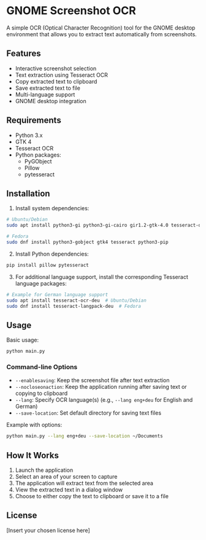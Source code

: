 # GNOME Screenshot OCR

A simple OCR (Optical Character Recognition) tool for the GNOME desktop environment that allows you to extract text automatically from screenshots.

## Features

- Interactive screenshot selection
- Text extraction using Tesseract OCR
- Copy extracted text to clipboard
- Save extracted text to file
- Multi-language support
- GNOME desktop integration

## Requirements

- Python 3.x
- GTK 4
- Tesseract OCR
- Python packages:
  - PyGObject
  - Pillow
  - pytesseract

## Installation

1. Install system dependencies:
```bash
# Ubuntu/Debian
sudo apt install python3-gi python3-gi-cairo gir1.2-gtk-4.0 tesseract-ocr python3-pip

# Fedora
sudo dnf install python3-gobject gtk4 tesseract python3-pip
```

2. Install Python dependencies:
```bash
pip install pillow pytesseract
```

3. For additional language support, install the corresponding Tesseract language packages:
```bash
# Example for German language support
sudo apt install tesseract-ocr-deu  # Ubuntu/Debian
sudo dnf install tesseract-langpack-deu  # Fedora
```

## Usage

Basic usage:
```bash
python main.py
```

### Command-line Options

- `--enablesaving`: Keep the screenshot file after text extraction
- `--nocloseonaction`: Keep the application running after saving text or copying to clipboard
- `--lang`: Specify OCR language(s) (e.g., `--lang eng+deu` for English and German)
- `--save-location`: Set default directory for saving text files

Example with options:
```bash
python main.py --lang eng+deu --save-location ~/Documents
```

## How It Works

1. Launch the application
2. Select an area of your screen to capture
3. The application will extract text from the selected area
4. View the extracted text in a dialog window
5. Choose to either copy the text to clipboard or save it to a file

## License

[Insert your chosen license here]